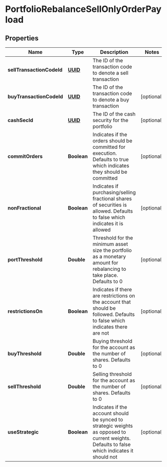 
# PortfolioRebalanceSellOnlyOrderPayload

## Properties
Name | Type | Description | Notes
------------ | ------------- | ------------- | -------------
**sellTransactionCodeId** | [**UUID**](UUID.md) | The ID of the transaction code to denote a sell transaction | 
**buyTransactionCodeId** | [**UUID**](UUID.md) | The ID of the transaction code to denote a buy transaction |  [optional]
**cashSecId** | [**UUID**](UUID.md) | The ID of the cash security for the portfolio |  [optional]
**commitOrders** | **Boolean** | Indicates if the orders should be committed for execution. Defaults to true which indicates they should be committed |  [optional]
**nonFractional** | **Boolean** | Indicates if purchasing/selling fractional shares of securities is allowed. Defaults to false which indicates it is allowed |  [optional]
**portThreshold** | **Double** | Threshold for the minimum asset size the portfolio as a monetary amount for rebalancing to take place. Defaults to 0 |  [optional]
**restrictionsOn** | **Boolean** | Indicates if there are restrictions on the account that should be followed. Defaults to false which indicates there are not |  [optional]
**buyThreshold** | **Double** | Buying threshold for the account as the number of shares. Defaults to 0 |  [optional]
**sellThreshold** | **Double** | Selling threshold for the account as the number of shares. Defaults to 0 |  [optional]
**useStrategic** | **Boolean** | Indicates if the account should be synced to strategic weights as opposed to current weights. Defaults to false which indicates it should not |  [optional]



